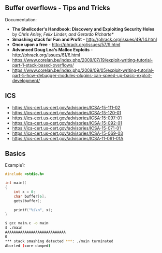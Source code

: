 ## Buffer overflows - Tips and Tricks

Documentation:

* **The Shellcoder's Handbook: Discovery and Exploiting Security Holes** by *Chris Anley, Felix Linder, and Gerardo Richarte**
* **Smashing stack for Fun and Profit** - http://phrack.org/issues/49/14.html
* **Once upon a free** - http://phrack.org/issues/57/9.html
* **Advanced Doug Lea's Malloc Exploits** - http://phrack.org/issues/61/6.html
* https://www.corelan.be/index.php/2009/07/19/exploit-writing-tutorial-part-1-stack-based-overflows/
* https://www.corelan.be/index.php/2009/09/05/exploit-writing-tutorial-part-5-how-debugger-modules-plugins-can-speed-up-basic-exploit-development/

## ICS

  * https://ics-cert.us-cert.gov/advisories/ICSA-15-111-02
  * https://ics-cert.us-cert.gov/advisories/ICSA-15-120-01
  * https://ics-cert.us-cert.gov/advisories/ICSA-15-097-01
  * https://ics-cert.us-cert.gov/advisories/ICSA-15-092-01
  * https://ics-cert.us-cert.gov/advisories/ICSA-15-071-01
  * https://ics-cert.us-cert.gov/advisories/ICSA-15-069-03
  * https://ics-cert.us-cert.gov/advisories/ICSA-11-091-01A


## Basics

Example1:

```CPP
#include <stdio.h>

int main()
{
	int x = 0;
	char buffer[6];
	gets(buffer);
	
	printf("%i\n", x);
}
```

```bash
$ gcc main.c -o main
$ ./main
AAAAAAAAAAAAAAAAAAAAAAAAAAAA
0
*** stack smashing detected ***: ./main terminated
Aborted (core dumped)

```
